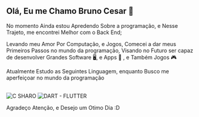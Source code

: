 ## Olá, Eu me Chamo Bruno Cesar 👋

No momento Ainda estou Apredendo Sobre a programação, e Nesse Trajeto, me encontrei Melhor com o Back End;

Levando meu Amor Por Computação, e Jogos, Comecei a dar meus Primeiros Passos no mundo da programação,
Visando no Futuro ser capaz de desenvolver Grandes Software 🖥️, e Apps 📱 , e Também Jogos 🎮



Atualmente Estudo as Seguintes Linguagem, enquanto Busco me aperfeiçoar no mundo da programação 

<div style="display: inline_block"><br/>
<img alt="C SHARO" src="https://img.shields.io/badge/C%23-239120?style=for-the-badge&logo=c-sharp&logoColor=white"/>
<img alt="DART - FLUTTER" src="https://img.shields.io/badge/Dart-0175C2?style=for-the-badge&logo=dart&logoColor=white"/>

Agradeço Atenção, e Desejo um Otimo Dia :D
<!--
**Bruno090/bruno090** is a ✨ _special_ ✨ repository because its `README.md` (this file) appears on your GitHub profile.

Here are some ideas to get you started:

- 🔭 I’m currently working on ...
- 🌱 I’m currently learning ...
- 👯 I’m looking to collaborate on ...
- 🤔 I’m looking for help with ...
- 💬 Ask me about ...
- 📫 How to reach me: ...
- 😄 Pronouns: ...
- ⚡ Fun fact: ...
-->
